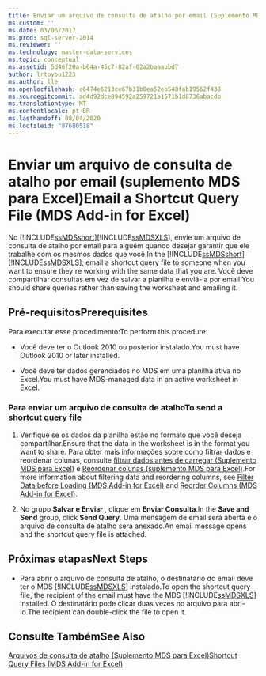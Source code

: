 ```yaml
---
title: Enviar um arquivo de consulta de atalho por email (Suplemento MDS para Excel) | Microsoft Docs
ms.custom: ''
ms.date: 03/06/2017
ms.prod: sql-server-2014
ms.reviewer: ''
ms.technology: master-data-services
ms.topic: conceptual
ms.assetid: 5d46f20a-b04a-45c7-82af-02a2baaabbd7
author: lrtoyou1223
ms.author: lle
ms.openlocfilehash: c6474e6213ce67b31b0ea52eb548fab19562f438
ms.sourcegitcommit: ad4d92dce894592a259721a1571b1d8736abacdb
ms.translationtype: MT
ms.contentlocale: pt-BR
ms.lasthandoff: 08/04/2020
ms.locfileid: "87680518"
---
```

# <a name="email-a-shortcut-query-file-mds-add-in-for-excel"></a><span data-ttu-id="b7c17-102">Enviar um arquivo de consulta de atalho por email (suplemento MDS para Excel)</span><span class="sxs-lookup"><span data-stu-id="b7c17-102">Email a Shortcut Query File (MDS Add-in for Excel)</span></span>
  <span data-ttu-id="b7c17-103">No [!INCLUDE[ssMDSshort](../../includes/ssmdsshort-md.md)][!INCLUDE[ssMDSXLS](../../includes/ssmdsxls-md.md)], envie um arquivo de consulta de atalho por email para alguém quando desejar garantir que ele trabalhe com os mesmos dados que você.</span><span class="sxs-lookup"><span data-stu-id="b7c17-103">In the [!INCLUDE[ssMDSshort](../../includes/ssmdsshort-md.md)][!INCLUDE[ssMDSXLS](../../includes/ssmdsxls-md.md)], email a shortcut query file to someone when you want to ensure they're working with the same data that you are.</span></span> <span data-ttu-id="b7c17-104">Você deve compartilhar consultas em vez de salvar a planilha e enviá-la por email.</span><span class="sxs-lookup"><span data-stu-id="b7c17-104">You should share queries rather than saving the worksheet and emailing it.</span></span>  
  
## <a name="prerequisites"></a><span data-ttu-id="b7c17-105">Pré-requisitos</span><span class="sxs-lookup"><span data-stu-id="b7c17-105">Prerequisites</span></span>  
 <span data-ttu-id="b7c17-106">Para executar esse procedimento:</span><span class="sxs-lookup"><span data-stu-id="b7c17-106">To perform this procedure:</span></span>  
  
-   <span data-ttu-id="b7c17-107">Você deve ter o Outlook 2010 ou posterior instalado.</span><span class="sxs-lookup"><span data-stu-id="b7c17-107">You must have Outlook 2010 or later installed.</span></span>  
  
-   <span data-ttu-id="b7c17-108">Você deve ter dados gerenciados no MDS em uma planilha ativa no Excel.</span><span class="sxs-lookup"><span data-stu-id="b7c17-108">You must have MDS-managed data in an active worksheet in Excel.</span></span>  
  
### <a name="to-send-a-shortcut-query-file"></a><span data-ttu-id="b7c17-109">Para enviar um arquivo de consulta de atalho</span><span class="sxs-lookup"><span data-stu-id="b7c17-109">To send a shortcut query file</span></span>  
  
1.  <span data-ttu-id="b7c17-110">Verifique se os dados da planilha estão no formato que você deseja compartilhar.</span><span class="sxs-lookup"><span data-stu-id="b7c17-110">Ensure that the data in the worksheet is in the format you want to share.</span></span> <span data-ttu-id="b7c17-111">Para obter mais informações sobre como filtrar dados e reordenar colunas, consulte [filtrar dados antes de carregar &#40;Suplemento MDS para Excel&#41;](filter-data-before-exporting-mds-add-in-for-excel.md) e [Reordenar colunas &#40;suplemento MDS para Excel&#41;](reorder-columns-mds-add-in-for-excel.md).</span><span class="sxs-lookup"><span data-stu-id="b7c17-111">For more information about filtering data and reordering columns, see [Filter Data before Loading &#40;MDS Add-in for Excel&#41;](filter-data-before-exporting-mds-add-in-for-excel.md) and [Reorder Columns &#40;MDS Add-in for Excel&#41;](reorder-columns-mds-add-in-for-excel.md).</span></span>  
  
2.  <span data-ttu-id="b7c17-112">No grupo **Salvar e Enviar** , clique em **Enviar Consulta**.</span><span class="sxs-lookup"><span data-stu-id="b7c17-112">In the **Save and Send** group, click **Send Query**.</span></span> <span data-ttu-id="b7c17-113">Uma mensagem de email será aberta e o arquivo de consulta de atalho será anexado.</span><span class="sxs-lookup"><span data-stu-id="b7c17-113">An email message opens and the shortcut query file is attached.</span></span>  
  
## <a name="next-steps"></a><span data-ttu-id="b7c17-114">Próximas etapas</span><span class="sxs-lookup"><span data-stu-id="b7c17-114">Next Steps</span></span>  
  
-   <span data-ttu-id="b7c17-115">Para abrir o arquivo de consulta de atalho, o destinatário do email deve ter o MDS [!INCLUDE[ssMDSXLS](../../includes/ssmdsxls-md.md)] instalado.</span><span class="sxs-lookup"><span data-stu-id="b7c17-115">To open the shortcut query file, the recipient of the email must have the MDS [!INCLUDE[ssMDSXLS](../../includes/ssmdsxls-md.md)] installed.</span></span> <span data-ttu-id="b7c17-116">O destinatário pode clicar duas vezes no arquivo para abri-lo.</span><span class="sxs-lookup"><span data-stu-id="b7c17-116">The recipient can double-click the file to open it.</span></span>  
  
## <a name="see-also"></a><span data-ttu-id="b7c17-117">Consulte Também</span><span class="sxs-lookup"><span data-stu-id="b7c17-117">See Also</span></span>  
 [<span data-ttu-id="b7c17-118">Arquivos de consulta de atalho &#40;Suplemento MDS para Excel&#41;</span><span class="sxs-lookup"><span data-stu-id="b7c17-118">Shortcut Query Files &#40;MDS Add-in for Excel&#41;</span></span>](shortcut-query-files-mds-add-in-for-excel.md)  
  
  
